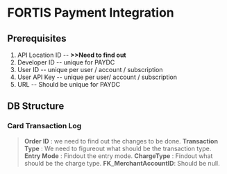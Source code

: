 # FORTIS Payment Integration

## Prerequisites

 1. API Location ID -- **>>Need to find out**
 2. Developer ID -- unique for PAYDC
 3. User ID -- unique per user / account / subscription
 4. User API Key -- unique per user/ account / subscription
 5. URL  -- Should be unique for PAYDC

 ## DB Structure
### Card Transaction Log
>**Order ID** : we need to find out the changes to be done.
>**Transaction Type** : We need to figureout what should be the transaction type.
>**Entry Mode** : Findout the entry mode.
>**ChargeType** : Findout what should be the charge type.
>**FK_MerchantAccountID**: Should be null.

 
 

<!--stackedit_data:
eyJoaXN0b3J5IjpbLTM5MDY1MTU4LC0xNzA3MjgxODI0LC04OD
M4NzYxMTEsMTY0MTgwNjQ0MV19
-->